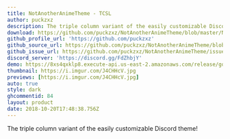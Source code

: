 ```yaml
---
title: NotAnotherAnimeTheme - TCSL
author: puckzxz
description: The triple column variant of the easily customizable Discord theme!
download: https://github.com/puckzxz/NotAnotherAnimeTheme/blob/master/NotAnotherAnimeThemeTCSL.theme.css
github_profile_url: 'https://github.com/puckzxz'
github_source_url: https://github.com/puckzxz/NotAnotherAnimeTheme/blob/master/NotAnotherAnimeThemeTCSL.theme.css
github_issue_url: https://github.com/puckzxz/NotAnotherAnimeTheme/issues/
discord_server: 'https://discord.gg/FdZhbjY'
demo: https://8xs4qxklp8.execute-api.us-east-2.amazonaws.com/release/gorawgit?giturl=/puckzxz/NotAnotherAnimeTheme/master/NotAnotherAnimeThemeTCSL.theme.css
thumbnail: https://i.imgur.com/J4CHHcV.jpg
previews: [https://i.imgur.com/J4CHHcV.jpg]
auto: true
style: dark
ghcommentid: 84
layout: product
date: 2018-10-20T17:48:38.756Z
---
```

The triple column variant of the easily customizable Discord theme!